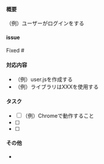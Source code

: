 #### 概要
（例）ユーザーがログインをする

#### issue
Fixed #

#### 対応内容
- （例）user.jsを作成する
- （例）ライブラリはXXXを使用する

#### タスク
- [ ] （例）Chromeで動作すること
- [ ] 
- [ ] 

#### その他
 - 